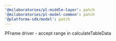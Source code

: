 ```yaml
---
'@milaboratories/pl-middle-layer': patch
'@milaboratories/pl-model-common': patch
'@platforma-sdk/model': patch
---
```


PFrame driver - accept range in calculateTableData
